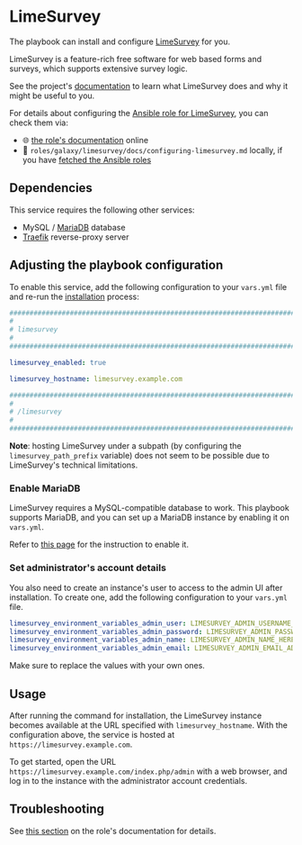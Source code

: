 <!--
SPDX-FileCopyrightText: 2020 - 2024 MDAD project contributors
SPDX-FileCopyrightText: 2020 - 2024 Slavi Pantaleev
SPDX-FileCopyrightText: 2020 Aaron Raimist
SPDX-FileCopyrightText: 2020 Chris van Dijk
SPDX-FileCopyrightText: 2020 Dominik Zajac
SPDX-FileCopyrightText: 2020 Mickaël Cornière
SPDX-FileCopyrightText: 2022 François Darveau
SPDX-FileCopyrightText: 2022 Julian Foad
SPDX-FileCopyrightText: 2022 Warren Bailey
SPDX-FileCopyrightText: 2023 Antonis Christofides
SPDX-FileCopyrightText: 2023 Felix Stupp
SPDX-FileCopyrightText: 2023 Julian-Samuel Gebühr
SPDX-FileCopyrightText: 2023 Pierre 'McFly' Marty
SPDX-FileCopyrightText: 2024 - 2025 Suguru Hirahara

SPDX-License-Identifier: AGPL-3.0-or-later
-->

# LimeSurvey

The playbook can install and configure [LimeSurvey](https://www.limesurvey.org) for you.

LimeSurvey is a feature-rich free software for web based forms and surveys, which supports extensive survey logic.

See the project's [documentation](https://www.limesurvey.org/manual/LimeSurvey_Manual) to learn what LimeSurvey does and why it might be useful to you.

For details about configuring the [Ansible role for LimeSurvey](https://github.com/mother-of-all-self-hosting/ansible-role-limesurvey), you can check them via:
- 🌐 [the role's documentation](https://github.com/mother-of-all-self-hosting/ansible-role-limesurvey/blob/main/docs/configuring-limesurvey.md) online
- 📁 `roles/galaxy/limesurvey/docs/configuring-limesurvey.md` locally, if you have [fetched the Ansible roles](../installing.md)

## Dependencies

This service requires the following other services:

- MySQL / [MariaDB](mariadb.md) database
- [Traefik](traefik.md) reverse-proxy server

## Adjusting the playbook configuration

To enable this service, add the following configuration to your `vars.yml` file and re-run the [installation](../installing.md) process:

```yaml
########################################################################
#                                                                      #
# limesurvey                                                           #
#                                                                      #
########################################################################

limesurvey_enabled: true

limesurvey_hostname: limesurvey.example.com

########################################################################
#                                                                      #
# /limesurvey                                                          #
#                                                                      #
########################################################################
```

**Note**: hosting LimeSurvey under a subpath (by configuring the `limesurvey_path_prefix` variable) does not seem to be possible due to LimeSurvey's technical limitations.

### Enable MariaDB

LimeSurvey requires a MySQL-compatible database to work. This playbook supports MariaDB, and you can set up a MariaDB instance by enabling it on `vars.yml`.

Refer to [this page](mariadb.md) for the instruction to enable it.

### Set administrator's account details

You also need to create an instance's user to access to the admin UI after installation. To create one, add the following configuration to your `vars.yml` file.

```yaml
limesurvey_environment_variables_admin_user: LIMESURVEY_ADMIN_USERNAME_HERE
limesurvey_environment_variables_admin_password: LIMESURVEY_ADMIN_PASSWORD_HERE
limesurvey_environment_variables_admin_name: LIMESURVEY_ADMIN_NAME_HERE
limesurvey_environment_variables_admin_email: LIMESURVEY_ADMIN_EMAIL_ADDRESS_HERE
```

Make sure to replace the values with your own ones.

## Usage

After running the command for installation, the LimeSurvey instance becomes available at the URL specified with `limesurvey_hostname`. With the configuration above, the service is hosted at `https://limesurvey.example.com`.

To get started, open the URL `https://limesurvey.example.com/index.php/admin` with a web browser, and log in to the instance with the administrator account credentials.

## Troubleshooting

See [this section](https://github.com/mother-of-all-self-hosting/ansible-role-limesurvey/blob/main/docs/configuring-limesurvey.md#troubleshooting) on the role's documentation for details.
